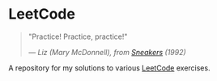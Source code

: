 # LeetCode

> "Practice! Practice, practice!"
>
> &mdash; <cite>Liz (Mary McDonnell), from [*Sneakers*](https://www.imdb.com/title/tt0105435/) (1992)</cite>

A repository for my solutions to various [LeetCode](https://leetcode.com/) exercises.
